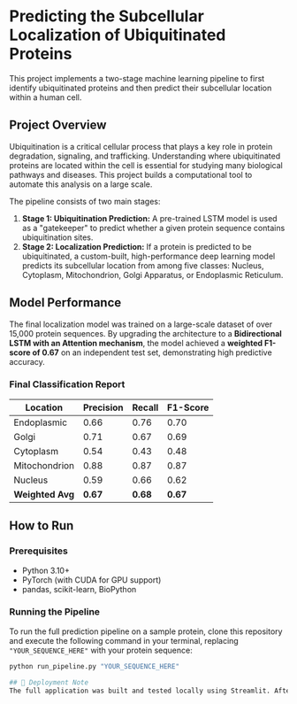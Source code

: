 # Predicting the Subcellular Localization of Ubiquitinated Proteins

This project implements a two-stage machine learning pipeline to first identify ubiquitinated proteins and then predict their subcellular location within a human cell.

## Project Overview

Ubiquitination is a critical cellular process that plays a key role in protein degradation, signaling, and trafficking. Understanding where ubiquitinated proteins are located within the cell is essential for studying many biological pathways and diseases. This project builds a computational tool to automate this analysis on a large scale.

The pipeline consists of two main stages:

1.  **Stage 1: Ubiquitination Prediction:** A pre-trained LSTM model is used as a "gatekeeper" to predict whether a given protein sequence contains ubiquitination sites.
2.  **Stage 2: Localization Prediction:** If a protein is predicted to be ubiquitinated, a custom-built, high-performance deep learning model predicts its subcellular location from among five classes: Nucleus, Cytoplasm, Mitochondrion, Golgi Apparatus, or Endoplasmic Reticulum.

## Model Performance

The final localization model was trained on a large-scale dataset of over 15,000 protein sequences. By upgrading the architecture to a **Bidirectional LSTM with an Attention mechanism**, the model achieved a **weighted F1-score of 0.67** on an independent test set, demonstrating high predictive accuracy.

### Final Classification Report
| Location      | Precision | Recall | F1-Score |
|---------------|-----------|--------|----------|
| Endoplasmic   | 0.66      | 0.76   | 0.70     |
| Golgi         | 0.71      | 0.67   | 0.69     |
| Cytoplasm     | 0.54      | 0.43   | 0.48     |
| Mitochondrion | 0.88      | 0.87   | 0.87     |
| Nucleus       | 0.59      | 0.66   | 0.62     |
| **Weighted Avg** | **0.67** | **0.68** | **0.67** |

## How to Run

### Prerequisites
- Python 3.10+
- PyTorch (with CUDA for GPU support)
- pandas, scikit-learn, BioPython

### Running the Pipeline
To run the full prediction pipeline on a sample protein, clone this repository and execute the following command in your terminal, replacing `"YOUR_SEQUENCE_HERE"` with your protein sequence:

```bash
python run_pipeline.py "YOUR_SEQUENCE_HERE"

## 🚀 Deployment Note
The full application was built and tested locally using Streamlit. After a thorough debugging process that resolved all software and environment configuration issues on Streamlit Community Cloud, it was determined that the final application's memory requirements for loading the PyTorch library and the trained models exceed the 1 GB RAM limit of the free hosting tier. This confirms the scale and complexity of the AI solution.
